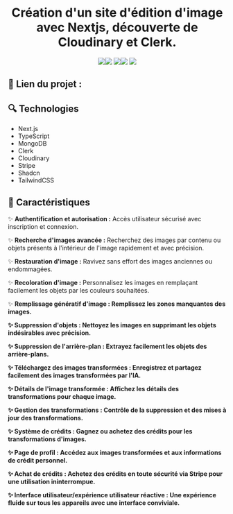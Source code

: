 <h1 align="center">Création d'un site d'édition d'image avec Nextjs, découverte de Cloudinary et Clerk.</h1>

<div align="center"><img src="https://img.shields.io/badge/next.js-000000?style=for-the-badge&logo=nextdotjs&logoColor=white" /><img src="https://img.shields.io/badge/React-20232A?style=for-the-badge&logo=react&logoColor=61DAFB" /> <img src="https://img.shields.io/badge/TypeScript-007ACC?style=for-the-badge&logo=typescript&logoColor=white" /><img src="https://img.shields.io/badge/Tailwind_CSS-38B2AC?style=for-the-badge&logo=tailwind-css&logoColor=white" /> <img src="https://img.shields.io/badge/MongoDB-4EA94B?style=for-the-badge&logo=mongodb&logoColor=white" /></div>

<h2>🔗 Lien du projet : </h2>

<h2 alin="center">🔍 Technologies </h2>
<ul><li>Next.js</li> <li>TypeScript</li><li>MongoDB</li><li>Clerk</li><li>Cloudinary</li><li>Stripe</li><li>Shadcn</li><li>TailwindCSS</li></ul>

<h2>📄 Caractéristiques</h2>

✨ <b>Authentification et autorisation :</b> Accès utilisateur sécurisé avec inscription et connexion.

✨ <b>Recherche d'images avancée :</b> Recherchez des images par contenu ou objets présents à l'intérieur de l'image rapidement et avec précision.

✨ <b>Restauration d'image :</b> Ravivez sans effort des images anciennes ou endommagées.

✨ <b>Recoloration d'image :</b> Personnalisez les images en remplaçant facilement les objets par les couleurs souhaitées.

✨ <b>Remplissage génératif d'image : Remplissez les zones manquantes des images.

✨ <b>Suppression d'objets :</b> Nettoyez les images en supprimant les objets indésirables avec précision.

✨ <b>Suppression de l'arrière-plan :</b> Extrayez facilement les objets des arrière-plans.

✨ <b>Téléchargez des images transformées :</b> Enregistrez et partagez facilement des images transformées par l'IA.

✨ <b>Détails de l'image transformée :</b> Affichez les détails des transformations pour chaque image.

✨ <b>Gestion des transformations :</b> Contrôle de la suppression et des mises à jour des transformations.

✨ <b>Système de crédits :</b> Gagnez ou achetez des crédits pour les transformations d'images.

✨ <b>Page de profil :</b> Accédez aux images transformées et aux informations de crédit personnel.

✨ <b>Achat de crédits :</b> Achetez des crédits en toute sécurité via Stripe pour une utilisation ininterrompue.

✨ <b>Interface utilisateur/expérience utilisateur réactive :</b> Une expérience fluide sur tous les appareils avec une interface conviviale.
